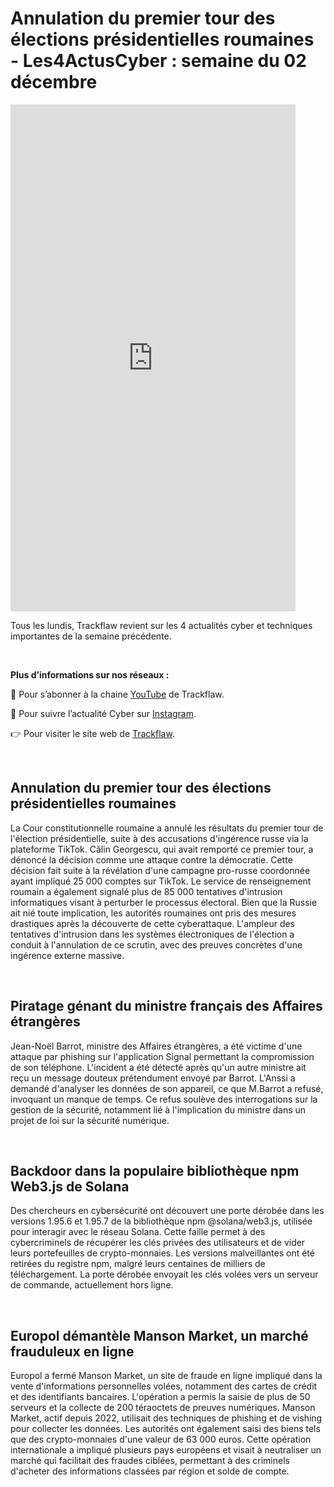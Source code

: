 # Annulation du premier tour des élections présidentielles roumaines - Les4ActusCyber : semaine du 02 décembre

    
<div class="flex-container">
   <div class="flex-items">
   <iframe width="456" height="811" src="https://www.youtube.com/embed/vxi4LBuHxmo" 
   title="Annulation du premier tour des élections présidentielles roumaines - #Les4ActusCyber : semaine du 02 décembre" frameborder="0" allow="accelerometer; autoplay; clipboard-write; 
   encrypted-media; gyroscope; picture-in-picture; web-share" allowfullscreen></iframe>
   </div>

   <div class="flex-items">
      <p>Tous les lundis, Trackflaw revient sur les 4 actualités cyber et techniques importantes de la semaine précédente.</p>
      <br>
      <p><strong>Plus d’informations sur nos réseaux :</strong></p>
      <p>🔴 Pour s’abonner à la chaine <a href="https://www.youtube.com/@trackflaw" target="_blank" rel="noopener noreffer ">YouTube</a> de Trackflaw.</p>
      <p>📸 Pour suivre l’actualité Cyber sur <a href="https://www.instagram.com/trackflaw/" target="_blank" rel="noopener noreffer ">Instagram</a>.</p>
      <p>👉 Pour visiter le site web de <a href="https://trackflaw.com" target="_blank" rel="noopener noreffer ">Trackflaw</a>.</p>
   </div>
</div>

    
<br>

## Annulation du premier tour des élections présidentielles roumaines


La Cour constitutionnelle roumaine a annulé les résultats du premier tour de l'élection présidentielle, suite à des accusations d'ingérence russe via la plateforme TikTok. Călin Georgescu, qui avait remporté ce premier tour, a dénoncé la décision comme une attaque contre la démocratie. Cette décision fait suite à la révélation d'une campagne pro-russe coordonnée ayant impliqué 25 000 comptes sur TikTok. Le service de renseignement roumain a également signalé plus de 85 000 tentatives d'intrusion informatiques visant à perturber le processus électoral.
Bien que la Russie ait nié toute implication, les autorités roumaines ont pris des mesures drastiques après la découverte de cette cyberattaque. L'ampleur des tentatives d'intrusion dans les systèmes électroniques de l'élection a conduit à l'annulation de ce scrutin, avec des preuves concrètes d'une ingérence externe massive.


<br>

## Piratage génant du ministre français des Affaires étrangères


Jean-Noël Barrot, ministre des Affaires étrangères, a été victime d'une attaque par phishing sur l'application Signal permettant la compromission de son téléphone. L'incident a été détecté après qu'un autre ministre ait reçu un message douteux prétendument envoyé par Barrot. L'Anssi a demandé d'analyser les données de son appareil, ce que M.Barrot a refusé, invoquant un manque de temps. 
Ce refus soulève des interrogations sur la gestion de la sécurité, notamment lié à l'implication du ministre dans un projet de loi sur la sécurité numérique.


<br>

## Backdoor dans la populaire bibliothèque npm Web3.js de Solana


Des chercheurs en cybersécurité ont découvert une porte dérobée dans les versions 1.95.6 et 1.95.7 de la bibliothèque npm @solana/web3.js, utilisée pour interagir avec le réseau Solana. Cette faille permet à des cybercriminels de récupérer les clés privées des utilisateurs et de vider leurs portefeuilles de crypto-monnaies. Les versions malveillantes ont été retirées du registre npm, malgré leurs centaines de milliers de téléchargement. 
La porte dérobée envoyait les clés volées vers un serveur de commande, actuellement hors ligne.


<br>

## Europol démantèle Manson Market, un marché frauduleux en ligne


Europol a fermé Manson Market, un site de fraude en ligne impliqué dans la vente d'informations personnelles volées, notamment des cartes de crédit et des identifiants bancaires. L'opération a permis la saisie de plus de 50 serveurs et la collecte de 200 téraoctets de preuves numériques. Manson Market, actif depuis 2022, utilisait des techniques de phishing et de vishing pour collecter les données. Les autorités ont également saisi des biens tels que des crypto-monnaies d'une valeur de 63 000 euros.
Cette opération internationale a impliqué plusieurs pays européens et visait à neutraliser un marché qui facilitait des fraudes ciblées, permettant à des criminels d'acheter des informations classées par région et solde de compte.



